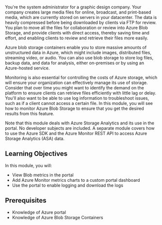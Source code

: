 You're the system administrator for a graphic design company. Your company creates large media files for online, broadcast, and print-based media, which are currently stored on servers in your datacenter. The data is heavily compressed before being downloaded by clients via FTP for review. You plan to move all the files for collaboration or review into Azure Blob Storage, and provide clients with direct access, thereby saving time and effort, and enabling clients to review and retrieve their files more easily.

Azure blob storage containers enable you to store massive amounts of unstructured data in Azure, which might include images, distributed files, streaming video, or audio. You can also use blob storage to store log files, backup data, and data for analysis, either on-premises or by using an Azure-hosted service. 

Monitoring is also essential for controlling the costs of Azure storage, which will ensure your organization can effectively manage its use of storage. Consider that over time you might want to identify the demand on the platform to ensure clients can retrieve files efficiently with little lag or delay. You'll also want to be able to use log information to troubleshoot issues, such as if a client cannot access a certain file. In this module, you will see how to monitor Azure Blob Storage to ensure that you get the desired results from this feature. 

Note that this module deals with Azure Storage Analytics and its use in the portal. No developer subjects are included. A separate module covers how to use the Azure SDK and the Azure Monitor REST API to access Azure Storage Analytics (ASA) data. 

## Learning Objectives

In this module, you will:

- View Blob metrics in the portal
- Add Azure Monitor metrics charts to a custom portal dashboard
- Use the portal to enable logging and download the logs

## Prerequisites

- Knowledge of Azure portal
- Knowledge of Azure Blob Storage Containers
